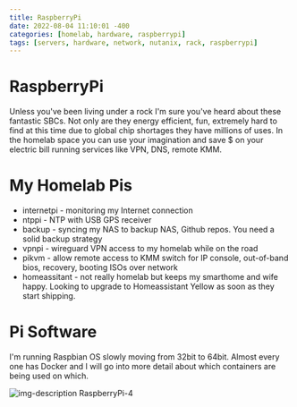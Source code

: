 ```yaml
---
title: RaspberryPi
date: 2022-08-04 11:10:01 -400
categories: [homelab, hardware, raspberrypi]
tags: [servers, hardware, network, nutanix, rack, raspberrypi]
---
```


# RaspberryPi
Unless you've been living under a rock I'm sure you've heard about these fantastic SBCs. Not only are they energy efficient, fun, extremely hard to find at this time due to global chip shortages they have millions of uses. In the homelab space you can use your imagination and save $ on your electric bill running services like VPN, DNS, remote KMM.

# My Homelab Pis
* internetpi - monitoring my Internet connection
* ntppi - NTP with USB GPS receiver
* backup - syncing my NAS to backup NAS, Github repos. You need a solid backup strategy
* vpnpi - wireguard VPN access to my homelab while on the road
* pikvm - allow remote access to KMM switch for IP console, out-of-band bios, recovery, booting ISOs over network
* homeassitant - not really homelab but keeps my smarthome and wife happy. Looking to upgrade to Homeassistant Yellow as soon as they start shipping.

# Pi Software
I'm running Raspbian OS slowly moving from 32bit to 64bit. Almost every one has Docker and I will go into more detail about which containers are being used on which.


![img-description](https://images.prismic.io/rpf-products/d3bbc517-f9e1-42eb-816d-9b2bc10ad814_Pi%204.jpg?ixlib=gatsbyFP&auto=compress%2Cformat&fit=max&w=1247&h=831) RaspberryPi-4

